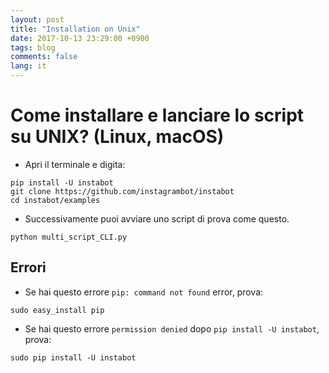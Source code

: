 ```yaml
---
layout: post
title: "Installation on Unix"
date: 2017-10-13 23:29:00 +0900
tags: blog
comments: false
lang: it
---
```

# Come installare e lanciare lo script su UNIX? (Linux, macOS)
* Apri il terminale e digita:
```
pip install -U instabot
git clone https://github.com/instagrambot/instabot
cd instabot/examples
```

* Successivamente puoi avviare uno script di prova come questo.
```
python multi_script_CLI.py
```

## Errori

* Se hai questo errore `pip: command not found` error, prova:
```
sudo easy_install pip
```

* Se hai questo errore `permission denied` dopo `pip install -U instabot`, prova:
```
sudo pip install -U instabot
```
